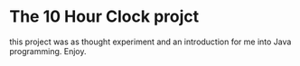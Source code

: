 # The 10 Hour Clock projct

this project was as thought experiment and an introduction
for me into Java programming. Enjoy.

